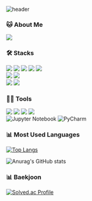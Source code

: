 ![header](https://capsule-render.vercel.app/api?type=rect&color=timeGradient&height=120&section=header&text=Heejeong's%20Work&fontSize=50&animation=twinkling)

### 🐱 About Me

<a href="https://www.notion.so/cb12fda3080e46d38424dbe4cfacf2f5"><img src="https://img.shields.io/badge/Notion-000000?style=flat-square&logo=Notion&logoColor=white"><a/>

### 🛠️ Stacks

<img src="https://img.shields.io/badge/HTML-E34F26?logo=HTML5&logoColor=white"> <img src="https://img.shields.io/badge/CSS-1572B6?logo=CSS3"> <img src="https://img.shields.io/badge/JAVA-6699CB?style=flat-square&logo=Java&logoColor=white"/> <img src="https://img.shields.io/badge/JavaScript-F7DF1E?style=flat-square&logo=JavaScript&logoColor=black"/> <img src="https://img.shields.io/badge/Spring-6DB33F?logo=Spring&logoColor=white"><br>
 <img src="https://img.shields.io/badge/Python-3776AB?style=flat-square&logo=Python&logoColor=white"/> <img src="https://img.shields.io/badge/TensorFlow-FF6F00?style=flat-square&logo=TensorFlow&logoColor=white"/><br>
 <img src="https://img.shields.io/badge/MySQL-4479A1?style=flat-square&logo=MySQL&logoColor=white"/> <img src="https://img.shields.io/badge/Oracle-F80000?logo=Oracle&logoColor=white"></div>


### 💪🏼 Tools 

 <img src="https://img.shields.io/badge/Visual Studio Code-007ACC?style=flat-square&logo=Visual Studio Code&logoColor=white"/> <img src="https://img.shields.io/badge/GitHub-181717?style=flat-square&logo=GitHub&logoColor=white"/> <img src="https://img.shields.io/badge/Eclipse IDE-2C2255?style=flat-square&logo=Eclipse IDE&logoColor=white"/> <img src="https://img.shields.io/badge/IntelliJ IDEA-000000?style=flat-square&logo=IntelliJ IDEA&logoColor=white"/> <br>
 	![Jupyter Notebook](https://img.shields.io/badge/jupyter-%23FA0F00.svg?style=flat-square&logo=jupyter&logoColor=white) ![PyCharm](https://img.shields.io/badge/pycharm-143?style=flat-square&logo=pycharm&logoColor=black&color=black&labelColor=green)

    
### 📊 Most Used Languages
[![Top Langs](https://github-readme-stats.vercel.app/api/top-langs/?username=dev-learning1&layout=compact)](https://github.com/anuraghazra/github-readme-stats)

  
![Anurag's GitHub stats](https://github-readme-stats.vercel.app/api?username=dev-learning1&show_icons=true&theme=dracula&amp;bg_color=30,e96443,904e95&amp;title_color=fff&amp;color=fff") <br>


### 📊 Baekjoon
[![Solved.ac Profile](http://mazassumnida.wtf/api/generate_badge?boj=hjdo98)](https://solved.ac/hjdo98)
